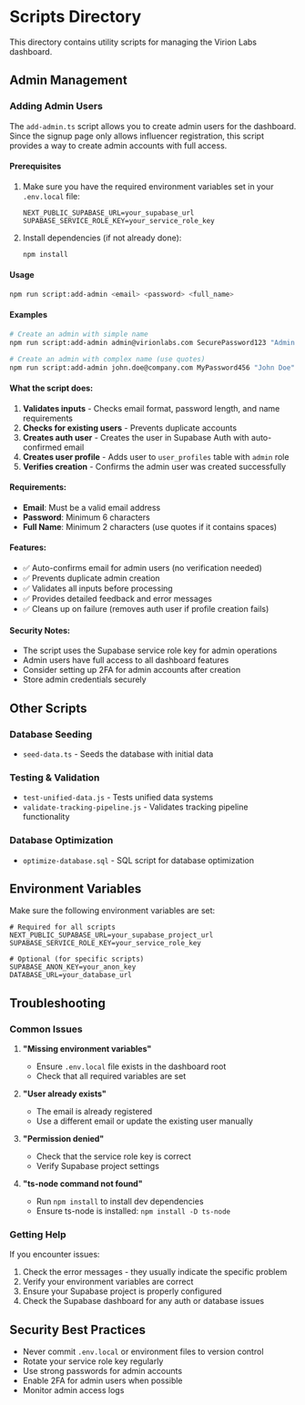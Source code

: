 # Scripts Directory

This directory contains utility scripts for managing the Virion Labs dashboard.

## Admin Management

### Adding Admin Users

The `add-admin.ts` script allows you to create admin users for the dashboard. Since the signup page only allows influencer registration, this script provides a way to create admin accounts with full access.

#### Prerequisites

1. Make sure you have the required environment variables set in your `.env.local` file:
   ```
   NEXT_PUBLIC_SUPABASE_URL=your_supabase_url
   SUPABASE_SERVICE_ROLE_KEY=your_service_role_key
   ```

2. Install dependencies (if not already done):
   ```bash
   npm install
   ```

#### Usage

```bash
npm run script:add-admin <email> <password> <full_name>
```

#### Examples

```bash
# Create an admin with simple name
npm run script:add-admin admin@virionlabs.com SecurePassword123 "Admin User"

# Create an admin with complex name (use quotes)
npm run script:add-admin john.doe@company.com MyPassword456 "John Doe"
```

#### What the script does:

1. **Validates inputs** - Checks email format, password length, and name requirements
2. **Checks for existing users** - Prevents duplicate accounts
3. **Creates auth user** - Creates the user in Supabase Auth with auto-confirmed email
4. **Creates user profile** - Adds user to `user_profiles` table with `admin` role
5. **Verifies creation** - Confirms the admin user was created successfully

#### Requirements:

- **Email**: Must be a valid email address
- **Password**: Minimum 6 characters
- **Full Name**: Minimum 2 characters (use quotes if it contains spaces)

#### Features:

- ✅ Auto-confirms email for admin users (no verification needed)
- ✅ Prevents duplicate admin creation
- ✅ Validates all inputs before processing
- ✅ Provides detailed feedback and error messages
- ✅ Cleans up on failure (removes auth user if profile creation fails)

#### Security Notes:

- The script uses the Supabase service role key for admin operations
- Admin users have full access to all dashboard features
- Consider setting up 2FA for admin accounts after creation
- Store admin credentials securely

## Other Scripts

### Database Seeding

- `seed-data.ts` - Seeds the database with initial data

### Testing & Validation

- `test-unified-data.js` - Tests unified data systems
- `validate-tracking-pipeline.js` - Validates tracking pipeline functionality

### Database Optimization

- `optimize-database.sql` - SQL script for database optimization

## Environment Variables

Make sure the following environment variables are set:

```env
# Required for all scripts
NEXT_PUBLIC_SUPABASE_URL=your_supabase_project_url
SUPABASE_SERVICE_ROLE_KEY=your_service_role_key

# Optional (for specific scripts)
SUPABASE_ANON_KEY=your_anon_key
DATABASE_URL=your_database_url
```

## Troubleshooting

### Common Issues

1. **"Missing environment variables"**
   - Ensure `.env.local` file exists in the dashboard root
   - Check that all required variables are set

2. **"User already exists"**
   - The email is already registered
   - Use a different email or update the existing user manually

3. **"Permission denied"**
   - Check that the service role key is correct
   - Verify Supabase project settings

4. **"ts-node command not found"**
   - Run `npm install` to install dev dependencies
   - Ensure ts-node is installed: `npm install -D ts-node`

### Getting Help

If you encounter issues:

1. Check the error messages - they usually indicate the specific problem
2. Verify your environment variables are correct
3. Ensure your Supabase project is properly configured
4. Check the Supabase dashboard for any auth or database issues

## Security Best Practices

- Never commit `.env.local` or environment files to version control
- Rotate your service role key regularly
- Use strong passwords for admin accounts
- Enable 2FA for admin users when possible
- Monitor admin access logs 